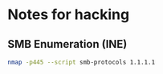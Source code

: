 # Notes for hacking

## SMB Enumeration (INE)
```bash
nmap -p445 --script smb-protocols 1.1.1.1
```
